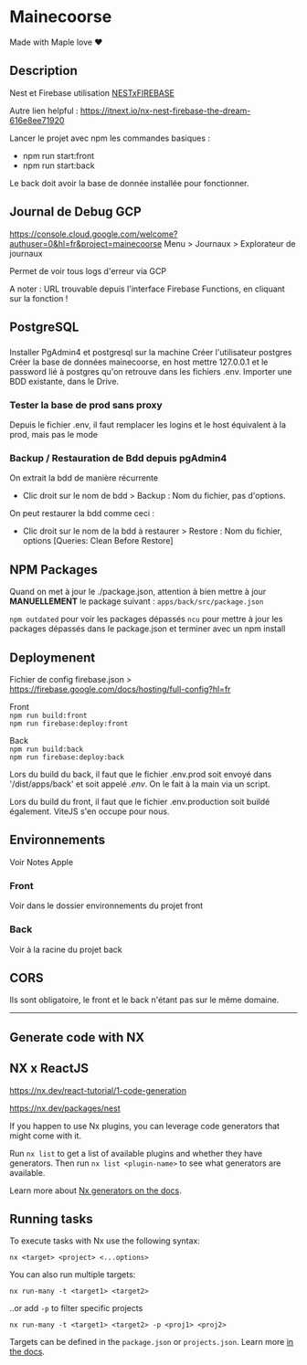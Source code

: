 # Mainecoorse

Made with Maple love ♥

## Description

Nest et Firebase utilisation [NESTxFIREBASE](https://reza-rahmati.medium.com/setup-nest-and-firebase-functions-in-a-new-project-631ba1435289)

Autre lien helpful : https://itnext.io/nx-nest-firebase-the-dream-616e8ee71920

Lancer le projet avec npm les commandes basiques :
- npm run start:front
- npm run start:back

Le back doit avoir la base de donnée installée pour fonctionner.

## Journal de Debug GCP

https://console.cloud.google.com/welcome?authuser=0&hl=fr&project=mainecoorse
Menu > Journaux > Explorateur de journaux

Permet de voir tous logs d'erreur via GCP

A noter : URL trouvable depuis l'interface Firebase Functions, en cliquant sur la fonction !

## PostgreSQL
###
Installer PgAdmin4 et postgresql sur la machine
Créer l'utilisateur postgres
Créer la base de données mainecoorse, en host mettre 127.0.0.1 et le password lié à postgres qu'on retrouve dans les fichiers .env.
Importer une BDD existante, dans le Drive.


### Tester la base de prod sans proxy

Depuis le fichier .env, il faut remplacer les logins et le host équivalent à la prod, mais pas le mode

### Backup / Restauration de Bdd depuis pgAdmin4

On extrait la bdd de manière récurrente

- Clic droit sur le nom de bdd > Backup : Nom du fichier, pas d'options.
  
On peut restaurer la bdd comme ceci :
- Clic droit sur le nom de la bdd à restaurer > Restore : Nom du fichier, options [Queries: Clean Before Restore]

## NPM Packages

Quand on met à jour le ./package.json, attention à bien mettre à jour **MANUELLEMENT** le package suivant : `apps/back/src/package.json`

`npm outdated` pour voir les packages dépassés
`ncu` pour mettre à jour les packages dépassés dans le package.json
et terminer avec un npm install

## Deploymenent

Fichier de config firebase.json > https://firebase.google.com/docs/hosting/full-config?hl=fr

Front<br>
`npm run build:front`<br>
`npm run firebase:deploy:front`

Back<br>
`npm run build:back`<br>
`npm run firebase:deploy:back`

Lors du build du back, il faut que le fichier .env.prod soit envoyé dans '/dist/apps/back' et soit appelé _.env_. On le fait à la main via un script.

Lors du build du front, il faut que le fichier .env.production soit buildé également. ViteJS s'en occupe pour nous.

## Environnements
Voir Notes Apple


### Front

Voir dans le dossier environnements du projet front

### Back

Voir à la racine du projet back

## CORS

Ils sont obligatoire, le front et le back n'étant pas sur le même domaine.

---

## Generate code with NX

## NX x ReactJS

https://nx.dev/react-tutorial/1-code-generation

https://nx.dev/packages/nest

If you happen to use Nx plugins, you can leverage code generators that might come with it.

Run `nx list` to get a list of available plugins and whether they have generators. Then run `nx list <plugin-name>` to see what generators are available.

Learn more about [Nx generators on the docs](https://nx.dev/plugin-features/use-code-generators).

## Running tasks

To execute tasks with Nx use the following syntax:

```
nx <target> <project> <...options>
```

You can also run multiple targets:

```
nx run-many -t <target1> <target2>
```

..or add `-p` to filter specific projects

```
nx run-many -t <target1> <target2> -p <proj1> <proj2>
```

Targets can be defined in the `package.json` or `projects.json`. Learn more [in the docs](https://nx.dev/core-features/run-tasks).
